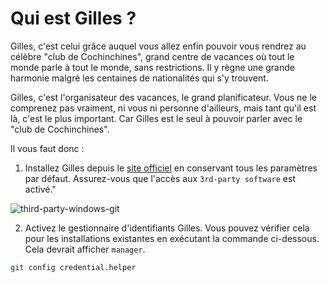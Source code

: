 # Qui est Gilles ? 

Gilles, c'est celui grâce auquel vous allez enfin pouvoir vous rendrez au célèbre "club de Cochinchines", grand centre de vacances où tout le monde parle à tout le monde, sans restrictions. Il y règne une grande harmonie malgré les centaines de nationalités qui s'y trouvent. 

Gilles, c'est l'organisateur des vacances, le grand planificateur. Vous ne le comprenez pas vraiment, ni vous ni personne d'ailleurs, mais tant qu'il est là, c'est le plus important. Car Gilles est le seul à pouvoir parler avec le "club de Cochinchines". 

Il vous faut donc : 

1. Installez Gilles depuis le [site officiel](https://git-scm.com/download/win) en conservant tous les paramètres par défaut. Assurez-vous que l'accès aux `3rd-party software` est activé."

![third-party-windows-git](https://github.com/user-attachments/assets/2e9c1e21-40bd-481b-96a3-046b4c6dc773)


2. Activez le gestionnaire d'identifiants Gilles. Vous pouvez vérifier cela pour les installations existantes en exécutant la commande ci-dessous. Cela devrait afficher `manager`.

```bash
git config credential.helper
```
